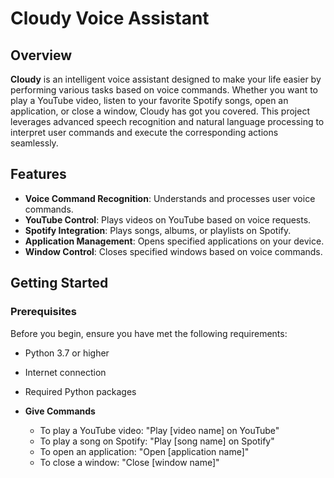 # Cloudy Voice Assistant

## Overview

**Cloudy** is an intelligent voice assistant designed to make your life easier by performing various tasks based on voice commands. Whether you want to play a YouTube video, listen to your favorite Spotify songs, open an application, or close a window, Cloudy has got you covered. This project leverages advanced speech recognition and natural language processing to interpret user commands and execute the corresponding actions seamlessly.

## Features

- **Voice Command Recognition**: Understands and processes user voice commands.
- **YouTube Control**: Plays videos on YouTube based on voice requests.
- **Spotify Integration**: Plays songs, albums, or playlists on Spotify.
- **Application Management**: Opens specified applications on your device.
- **Window Control**: Closes specified windows based on voice commands.

## Getting Started

### Prerequisites

Before you begin, ensure you have met the following requirements:

- Python 3.7 or higher
- Internet connection
- Required Python packages

- **Give Commands**
  - To play a YouTube video: "Play [video name] on YouTube"
  - To play a song on Spotify: "Play [song name] on Spotify"
  - To open an application: "Open [application name]"
  - To close a window: "Close [window name]"

